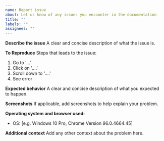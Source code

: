 ```yaml
---
name: Report issue
about: Let us know of any issues you encounter in the documentation
title: ""
labels: ""
assignees: ""
---
```


**Describe the issue**
A clear and concise description of what the issue is.

**To Reproduce**
Steps that leads to the issue:

1. Go to '...'
2. Click on '....'
3. Scroll down to '....'
4. See error

**Expected behavior**
A clear and concise description of what you expected to happen.

**Screenshots**
If applicable, add screenshots to help explain your problem.

**Operating system and browser used:**

- OS: [e.g. Windows 10 Pro, Chrome Version 96.0.4664.45]

**Additional context**
Add any other context about the problem here.
